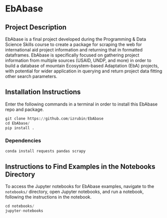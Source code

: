# EbAbase

## Project Description
EbAbase is a final project developed during the Programming & Data Science Skills course to create a package for scraping the web for international aid project information and returning that in formatted dataframes. EbAbase is specifically focused on gathering project information from multiple sources (USAID, UNDP, and more) in order to build a database of mountain Ecosystem-based Adaptation (EbA) projects, with potential for wider application in querying and return project data fitting other search parameters.

## Installation Instructions
Enter the following commands in a terminal in order to install this EbAbase repo and package.
```python
git clone https://github.com/izrubin/EbAbase
cd EbAbase/
pip install .
```

### Dependencies
```python
conda install requests pandas scrapy
```

## Instructions to Find Examples in the Notebooks Directory
To access the Jupyter notebooks for EbAbase examples, navigate to the `notebooks/` directory, open Jupyter notebooks, and run a notebook, following the instructions in the notebook.
```python
cd notebooks/
jupyter-notebooks
```
